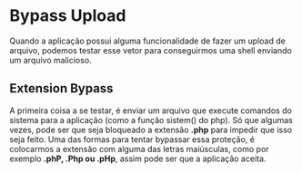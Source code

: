 # Bypass Upload

Quando a aplicação possui alguma funcionalidade de fazer um upload de arquivo, podemos testar esse vetor para conseguirmos uma shell enviando um arquivo malicioso.

## Extension Bypass

A primeira coisa a se testar, é enviar um arquivo que execute comandos do sistema para a aplicação (como a função sistem() do php). Só que algumas vezes, pode ser que seja bloqueado a extensão **.php** para impedir que isso seja feito. Uma das formas para tentar bypassar essa proteção, é colocarmos a extensão com alguma das letras maiúsculas, como por exemplo **.phP, .Php ou .pHp**, assim pode ser que a aplicação aceita.

